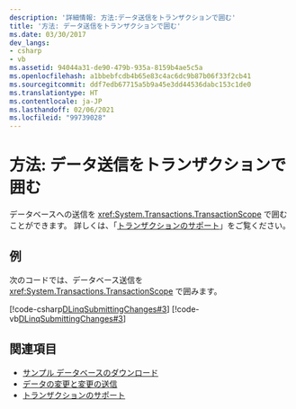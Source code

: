 ```yaml
---
description: '詳細情報: 方法:データ送信をトランザクションで囲む'
title: '方法: データ送信をトランザクションで囲む'
ms.date: 03/30/2017
dev_langs:
- csharp
- vb
ms.assetid: 94044a31-de90-479b-935a-8159b4ae5c5a
ms.openlocfilehash: a1bbebfcdb4b65e83c4ac6dc9b87b06f33f2cb41
ms.sourcegitcommit: ddf7edb67715a5b9a45e3dd44536dabc153c1de0
ms.translationtype: HT
ms.contentlocale: ja-JP
ms.lasthandoff: 02/06/2021
ms.locfileid: "99739028"
---
```

# <a name="how-to-bracket-data-submissions-by-using-transactions"></a>方法: データ送信をトランザクションで囲む

データベースへの送信を <xref:System.Transactions.TransactionScope> で囲むことができます。 詳しくは、「[トランザクションのサポート](transaction-support.md)」をご覧ください。  
  
## <a name="example"></a>例  

 次のコードでは、データベース送信を <xref:System.Transactions.TransactionScope> で囲みます。  
  
 [!code-csharp[DLinqSubmittingChanges#3](../../../../../../samples/snippets/csharp/VS_Snippets_Data/DLinqSubmittingChanges/cs/Program.cs#3)]
 [!code-vb[DLinqSubmittingChanges#3](../../../../../../samples/snippets/visualbasic/VS_Snippets_Data/DLinqSubmittingChanges/vb/Module1.vb#3)]  
  
## <a name="see-also"></a>関連項目

- [サンプル データベースのダウンロード](downloading-sample-databases.md)
- [データの変更と変更の送信](making-and-submitting-data-changes.md)
- [トランザクションのサポート](transaction-support.md)
